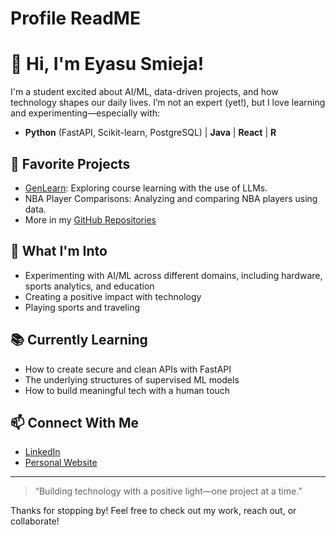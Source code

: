 # Profile ReadME
# 👋 Hi, I'm Eyasu Smieja!

I'm a student excited about AI/ML, data-driven projects, and how technology shapes our daily lives. I’m not an expert (yet!), but I love learning and experimenting—especially with:

- **Python** (FastAPI, Scikit-learn, PostgreSQL) | **Java** | **React** | **R**

## 🚀 Favorite Projects

- [GenLearn](https://github.com/JuicyCrab/GenLearn): Exploring course learning with the use of LLMs.
- NBA Player Comparisons: Analyzing and comparing NBA players using data.
- More in my [GitHub Repositories](https://github.com/JuicyCrab?tab=repositories)

## 🌟 What I'm Into

- Experimenting with AI/ML across different domains, including hardware, sports analytics, and education
- Creating a positive impact with technology
- Playing sports and traveling

## 📚 Currently Learning

- How to create secure and clean APIs with FastAPI
- The underlying structures of supervised ML models
- How to build meaningful tech with a human touch

## 📫 Connect With Me

- [LinkedIn](https://www.linkedin.com/in/eyasusmieja/)
- [Personal Website](https://aboutme-six-sooty.vercel.app/)

---

> “Building technology with a positive light—one project at a time.”  

Thanks for stopping by! Feel free to check out my work, reach out, or collaborate!


